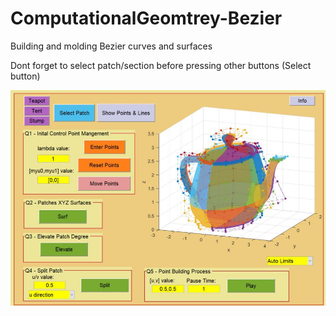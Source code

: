 # ComputationalGeomtrey-Bezier
Building and molding Bezier curves and surfaces

Dont forget to select patch/section before pressing other buttons (Select button)

![SC2 Video](/Example.jpg)

